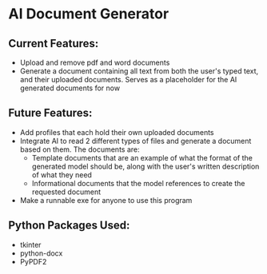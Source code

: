 # AI Document Generator

## Current Features:

- Upload and remove pdf and word documents
- Generate a document containing all text from both the user's typed text, and their uploaded documents. Serves as a placeholder for the AI generated documents for now

## Future Features:

- Add profiles that each hold their own uploaded documents
- Integrate AI to read 2 different types of files and generate a document based on them. The documents are:
  - Template documents that are an example of what the format of the generated model should be, along with the user's written description of what they need
  - Informational documents that the model references to create the requested document
- Make a runnable exe for anyone to use this program

## Python Packages Used:

- tkinter
- python-docx
- PyPDF2
